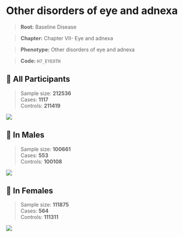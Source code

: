 # Other disorders of eye and adnexa

> **Root:** Baseline Disease  

> **Chapter:** Chapter VII- Eye and adnexa  

> **Phenotype:** Other disorders of eye and adnexa  

> **Code:** `H7_EYEOTH`

## 🧪 All Participants  
> Sample size: **212536**  
> Cases: **1117**  
> Controls: **211419**
<img src="/Disease/Figures/ALL/Incidence/H7_EYEOTH.png"/>
<CsvTable src="/Disease_Data/ALL/Incidence/COX_H7_EYEOTH.csv" label="🔍 View full results" />

## 👨 In Males  
> Sample size: **100661**  
> Cases: **553**  
> Controls: **100108**
<img src="/Disease/Figures/Male/Incidence/H7_EYEOTH.png"/>
<CsvTable src="/Disease_Data/Male/Incidence/COX_H7_EYEOTH.csv" label="🔍 View full results" />

## 👩 In Females  
> Sample size: **111875**  
> Cases: **564**  
> Controls: **111311**
<img src="/Disease/Figures/Female/Incidence/H7_EYEOTH.png"/>
<CsvTable src="/Disease_Data/Female/Incidence/COX_H7_EYEOTH.csv" label="🔍 View full results" />
